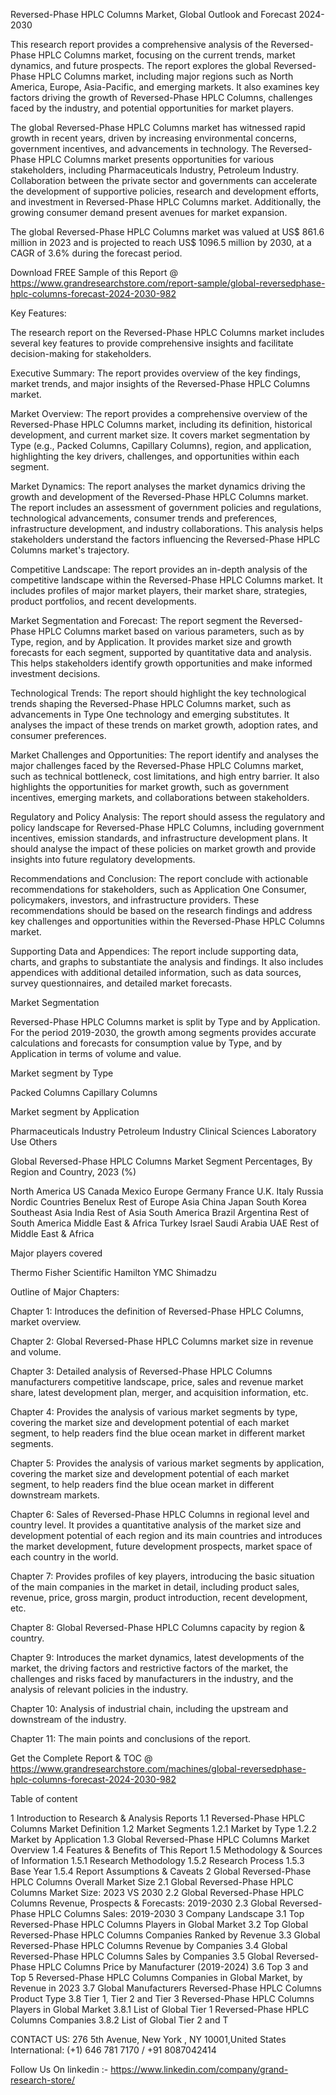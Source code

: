 Reversed-Phase HPLC Columns Market, Global Outlook and Forecast 2024-2030

This research report provides a comprehensive analysis of the Reversed-Phase HPLC Columns market, focusing on the current trends, market dynamics, and future prospects. The report explores the global Reversed-Phase HPLC Columns market, including major regions such as North America, Europe, Asia-Pacific, and emerging markets. It also examines key factors driving the growth of Reversed-Phase HPLC Columns, challenges faced by the industry, and potential opportunities for market players.

The global Reversed-Phase HPLC Columns market has witnessed rapid growth in recent years, driven by increasing environmental concerns, government incentives, and advancements in technology. The Reversed-Phase HPLC Columns market presents opportunities for various stakeholders, including Pharmaceuticals Industry, Petroleum Industry. Collaboration between the private sector and governments can accelerate the development of supportive policies, research and development efforts, and investment in Reversed-Phase HPLC Columns market. Additionally, the growing consumer demand present avenues for market expansion.

The global Reversed-Phase HPLC Columns market was valued at US$ 861.6 million in 2023 and is projected to reach US$ 1096.5 million by 2030, at a CAGR of 3.6% during the forecast period.

Download FREE Sample of this Report @ https://www.grandresearchstore.com/report-sample/global-reversedphase-hplc-columns-forecast-2024-2030-982


Key Features:

The research report on the Reversed-Phase HPLC Columns market includes several key features to provide comprehensive insights and facilitate decision-making for stakeholders.

Executive Summary: The report provides overview of the key findings, market trends, and major insights of the Reversed-Phase HPLC Columns market.

Market Overview: The report provides a comprehensive overview of the Reversed-Phase HPLC Columns market, including its definition, historical development, and current market size. It covers market segmentation by Type (e.g., Packed Columns, Capillary Columns), region, and application, highlighting the key drivers, challenges, and opportunities within each segment.

Market Dynamics: The report analyses the market dynamics driving the growth and development of the Reversed-Phase HPLC Columns market. The report includes an assessment of government policies and regulations, technological advancements, consumer trends and preferences, infrastructure development, and industry collaborations. This analysis helps stakeholders understand the factors influencing the Reversed-Phase HPLC Columns market's trajectory.

Competitive Landscape: The report provides an in-depth analysis of the competitive landscape within the Reversed-Phase HPLC Columns market. It includes profiles of major market players, their market share, strategies, product portfolios, and recent developments.

Market Segmentation and Forecast: The report segment the Reversed-Phase HPLC Columns market based on various parameters, such as by Type, region, and by Application. It provides market size and growth forecasts for each segment, supported by quantitative data and analysis. This helps stakeholders identify growth opportunities and make informed investment decisions.

Technological Trends: The report should highlight the key technological trends shaping the Reversed-Phase HPLC Columns market, such as advancements in Type One technology and emerging substitutes. It analyses the impact of these trends on market growth, adoption rates, and consumer preferences.

Market Challenges and Opportunities: The report identify and analyses the major challenges faced by the Reversed-Phase HPLC Columns market, such as technical bottleneck, cost limitations, and high entry barrier. It also highlights the opportunities for market growth, such as government incentives, emerging markets, and collaborations between stakeholders.

Regulatory and Policy Analysis: The report should assess the regulatory and policy landscape for Reversed-Phase HPLC Columns, including government incentives, emission standards, and infrastructure development plans. It should analyse the impact of these policies on market growth and provide insights into future regulatory developments.

Recommendations and Conclusion: The report conclude with actionable recommendations for stakeholders, such as Application One Consumer, policymakers, investors, and infrastructure providers. These recommendations should be based on the research findings and address key challenges and opportunities within the Reversed-Phase HPLC Columns market.

Supporting Data and Appendices: The report include supporting data, charts, and graphs to substantiate the analysis and findings. It also includes appendices with additional detailed information, such as data sources, survey questionnaires, and detailed market forecasts.

Market Segmentation

Reversed-Phase HPLC Columns market is split by Type and by Application. For the period 2019-2030, the growth among segments provides accurate calculations and forecasts for consumption value by Type, and by Application in terms of volume and value.



Market segment by Type



Packed Columns
Capillary Columns


Market segment by Application



Pharmaceuticals Industry
Petroleum Industry
Clinical Sciences
Laboratory Use
Others


Global Reversed-Phase HPLC Columns Market Segment Percentages, By Region and Country, 2023 (%)



North America
US
Canada
Mexico
Europe
Germany
France
U.K.
Italy
Russia
Nordic Countries
Benelux
Rest of Europe
Asia
China
Japan
South Korea
Southeast Asia
India
Rest of Asia
South America
Brazil
Argentina
Rest of South America
Middle East & Africa
Turkey
Israel
Saudi Arabia
UAE
Rest of Middle East & Africa


Major players covered



Thermo Fisher Scientific
Hamilton
YMC
Shimadzu


Outline of Major Chapters:

Chapter 1: Introduces the definition of Reversed-Phase HPLC Columns, market overview.

Chapter 2: Global Reversed-Phase HPLC Columns market size in revenue and volume.

Chapter 3: Detailed analysis of Reversed-Phase HPLC Columns manufacturers competitive landscape, price, sales and revenue market share, latest development plan, merger, and acquisition information, etc.

Chapter 4: Provides the analysis of various market segments by type, covering the market size and development potential of each market segment, to help readers find the blue ocean market in different market segments.

Chapter 5: Provides the analysis of various market segments by application, covering the market size and development potential of each market segment, to help readers find the blue ocean market in different downstream markets.

Chapter 6: Sales of Reversed-Phase HPLC Columns in regional level and country level. It provides a quantitative analysis of the market size and development potential of each region and its main countries and introduces the market development, future development prospects, market space of each country in the world.

Chapter 7: Provides profiles of key players, introducing the basic situation of the main companies in the market in detail, including product sales, revenue, price, gross margin, product introduction, recent development, etc.

Chapter 8: Global Reversed-Phase HPLC Columns capacity by region & country.

Chapter 9: Introduces the market dynamics, latest developments of the market, the driving factors and restrictive factors of the market, the challenges and risks faced by manufacturers in the industry, and the analysis of relevant policies in the industry.

Chapter 10: Analysis of industrial chain, including the upstream and downstream of the industry.

Chapter 11: The main points and conclusions of the report.

Get the Complete Report & TOC @ https://www.grandresearchstore.com/machines/global-reversedphase-hplc-columns-forecast-2024-2030-982

Table of content

1 Introduction to Research & Analysis Reports
1.1 Reversed-Phase HPLC Columns Market Definition
1.2 Market Segments
1.2.1 Market by Type
1.2.2 Market by Application
1.3 Global Reversed-Phase HPLC Columns Market Overview
1.4 Features & Benefits of This Report
1.5 Methodology & Sources of Information
1.5.1 Research Methodology
1.5.2 Research Process
1.5.3 Base Year
1.5.4 Report Assumptions & Caveats
2 Global Reversed-Phase HPLC Columns Overall Market Size
2.1 Global Reversed-Phase HPLC Columns Market Size: 2023 VS 2030
2.2 Global Reversed-Phase HPLC Columns Revenue, Prospects & Forecasts: 2019-2030
2.3 Global Reversed-Phase HPLC Columns Sales: 2019-2030
3 Company Landscape
3.1 Top Reversed-Phase HPLC Columns Players in Global Market
3.2 Top Global Reversed-Phase HPLC Columns Companies Ranked by Revenue
3.3 Global Reversed-Phase HPLC Columns Revenue by Companies
3.4 Global Reversed-Phase HPLC Columns Sales by Companies
3.5 Global Reversed-Phase HPLC Columns Price by Manufacturer (2019-2024)
3.6 Top 3 and Top 5 Reversed-Phase HPLC Columns Companies in Global Market, by Revenue in 2023
3.7 Global Manufacturers Reversed-Phase HPLC Columns Product Type
3.8 Tier 1, Tier 2 and Tier 3 Reversed-Phase HPLC Columns Players in Global Market
3.8.1 List of Global Tier 1 Reversed-Phase HPLC Columns Companies
3.8.2 List of Global Tier 2 and T

CONTACT US:
276 5th Avenue, New York , NY 10001,United States
International: (+1) 646 781 7170 / +91 8087042414

Follow Us On linkedin :- https://www.linkedin.com/company/grand-research-store/
